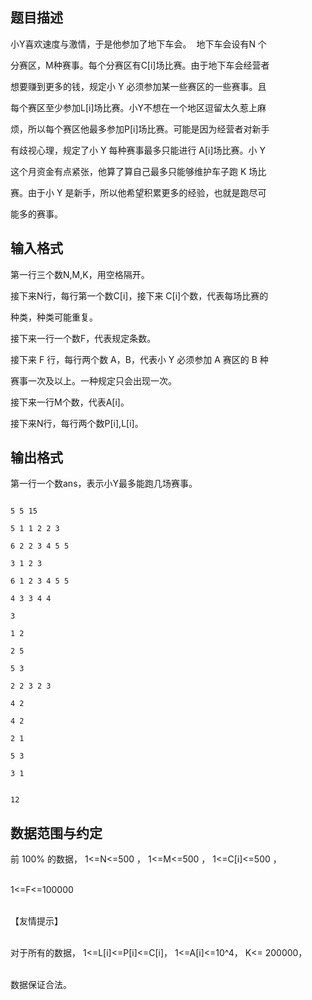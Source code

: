 ## 题目描述

<p>小Y喜欢速度与激情，于是他参加了地下车会。  地下车会设有N 个<br>
  分赛区，M种赛事。每个分赛区有C[i]场比赛。由于地下车会经营者<br>
  想要赚到更多的钱，规定小 Y 必须参加某一些赛区的一些赛事。且<br>
  每个赛区至少参加L[i]场比赛。小Y不想在一个地区逗留太久惹上麻<br>
  烦，所以每个赛区他最多参加P[i]场比赛。可能是因为经营者对新手<br>
  有歧视心理，规定了小 Y 每种赛事最多只能进行 A[i]场比赛。小 Y<br>
  这个月资金有点紧张，他算了算自己最多只能够维护车子跑 K 场比<br>
  赛。由于小 Y 是新手，所以他希望积累更多的经验，也就是跑尽可<br>
  能多的赛事。</p>

## 输入格式

<p>第一行三个数N,M,K，用空格隔开。 <br>
  接下来N行，每行第一个数C[i]，接下来 C[i]个数，代表每场比赛的<br>
  种类，种类可能重复。 <br>
  接下来一行一个数F，代表规定条数。 <br>
  接下来 F 行，每行两个数 A，B，代表小 Y 必须参加 A 赛区的 B 种<br>
  赛事一次及以上。一种规定只会出现一次。 <br>
  接下来一行M个数，代表A[i]。 <br>
  接下来N行，每行两个数P[i],L[i]。</p>

## 输出格式

<p>第一行一个数ans，表示小Y最多能跑几场赛事。</p>

```input1
5 5 15
5 1 1 2 2 3
6 2 2 3 4 5 5
3 1 2 3
6 1 2 3 4 5 5
4 3 3 4 4
3
1 2
2 5
5 3
2 2 3 2 3
4 2
4 2
2 1
5 3
3 1
```
```output1
12
```
## 数据范围与约定

<p>前 100% 的数据， 1<=N<=500 ， 1<=M<=500 ， 1<=C[i]<=500 ，<br><br>
  1<=F<=100000 <br><br>
  【友情提示】 <br><br>
  对于所有的数据， 1<=L[i]<=P[i]<=C[i]， 1<=A[i]<=10^4， K<= 200000，<br><br>
  数据保证合法。 <br><br>
   </p>

